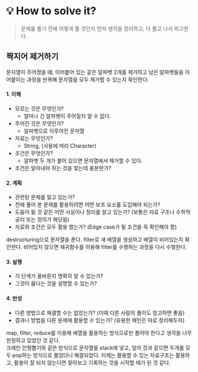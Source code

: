
# 💡 How to solve it?
> 문제를 풀기 전에 어떻게 풀 것인지 먼저 생각을 정리하고, 다 풀고 나서 회고한다.

## 짝지어 제거하기
문자열이 주어졌을 떄, 이어붙어 있는 같은 알파벳 2개를 제거하고
남은 알파벳들을 이어붙이는 과정을 반복해 문자열을 모두 제거할 수 있는지 확인한다.

#### 1. 이해
- 모르는 것은 무엇인가?
  - 얼마나 긴 알파벳이 주어질지 알 수 없다.
- 주어진 것은 무엇인가?
  - 알파벳으로 이루어진 문자열
- 자료는 무엇인가?
  - String, (사용에 따라 Character)
- 조건은 무엇인가?
  - 알파벳 두 개가 붙어 있으면 문자열에서 제거할 수 있다.
- 조건은 알아내야 하는 것을 찾는데 충분한가?

#### 2. 계획
- 관련된 문제를 알고 있는가?
- 전에 풀어 본 문제를 활용하려면 어떤 보조 요소를 도입해야 되는가?
- 도움이 될 것 같은 어떤 사실이나 정리를 알고 있는가? (보통은 자료 구조나 수학적 공리 또는 정의가 해당됨)
- 자료와 조건은 모두 활용 했는가? (Edge case가 될 조건을 꼭 확인해야 함)

destructuring으로 문자열을 푼다.
filter로 새 배열을 생성하고 배열이 비어있는지 확인한다.
비어있지 않으면 재귀함수를 이용해 filter를 수행하는 과정을 다시 수행한다.

#### 3. 실행
- 각 단계가 올바른지 명확히 알 수 있는가?
- 그것이 옳다는 것을 설명할 수 있는가?

#### 4. 반성
- 다른 방법으로 해결할 수는 없었는가? (이때 다른 사람의 풀이도 참고하면 좋음)
- 결과나 방법을 다른 문제에 활용할 수 있는가? (유용한 패턴은 따로 정리해두자)

map, filter, reduce를 이용해 배열을 활용하는 방식으로만 풀어야 한다고 생각을 너무 한정하고 있었던 것 같다.  
크레인 인형뽑기와 같은 방식으로 문자열을 stack에 넣고, 앞의 것과 같으면 두개를 모두 pop하는 방식으로 풀었더니 해결되었다.
이제는 활용할 수 있는 자료구조는 활용하고, 활용이 잘 되지 않는다면 찾아보고 기록하는 것을 시작할 때가 된 것 같다.
